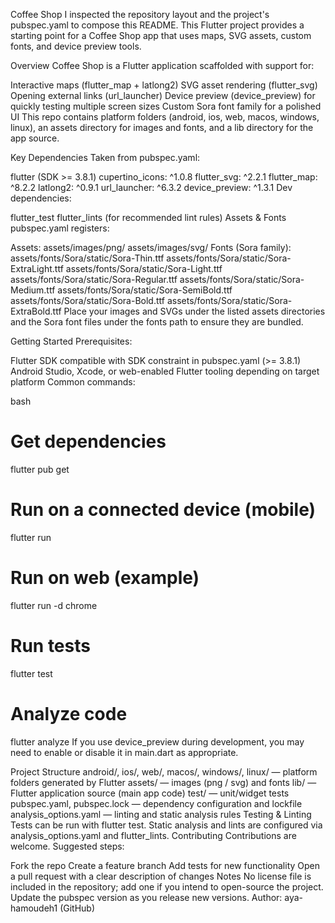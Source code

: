 Coffee Shop
I inspected the repository layout and the project's pubspec.yaml to compose this README. This Flutter project provides a starting point for a Coffee Shop app that uses maps, SVG assets, custom fonts, and device preview tools.

Overview
Coffee Shop is a Flutter application scaffolded with support for:

Interactive maps (flutter_map + latlong2)
SVG asset rendering (flutter_svg)
Opening external links (url_launcher)
Device preview (device_preview) for quickly testing multiple screen sizes
Custom Sora font family for a polished UI
This repo contains platform folders (android, ios, web, macos, windows, linux), an assets directory for images and fonts, and a lib directory for the app source.

Key Dependencies
Taken from pubspec.yaml:

flutter (SDK >= 3.8.1)
cupertino_icons: ^1.0.8
flutter_svg: ^2.2.1
flutter_map: ^8.2.2
latlong2: ^0.9.1
url_launcher: ^6.3.2
device_preview: ^1.3.1
Dev dependencies:

flutter_test
flutter_lints (for recommended lint rules)
Assets & Fonts
pubspec.yaml registers:

Assets:
assets/images/png/
assets/images/svg/
Fonts (Sora family):
assets/fonts/Sora/static/Sora-Thin.ttf
assets/fonts/Sora/static/Sora-ExtraLight.ttf
assets/fonts/Sora/static/Sora-Light.ttf
assets/fonts/Sora/static/Sora-Regular.ttf
assets/fonts/Sora/static/Sora-Medium.ttf
assets/fonts/Sora/static/Sora-SemiBold.ttf
assets/fonts/Sora/static/Sora-Bold.ttf
assets/fonts/Sora/static/Sora-ExtraBold.ttf
Place your images and SVGs under the listed assets directories and the Sora font files under the fonts path to ensure they are bundled.

Getting Started
Prerequisites:

Flutter SDK compatible with SDK constraint in pubspec.yaml (>= 3.8.1)
Android Studio, Xcode, or web-enabled Flutter tooling depending on target platform
Common commands:

bash
# Get dependencies
flutter pub get

# Run on a connected device (mobile)
flutter run

# Run on web (example)
flutter run -d chrome

# Run tests
flutter test

# Analyze code
flutter analyze
If you use device_preview during development, you may need to enable or disable it in main.dart as appropriate.

Project Structure
android/, ios/, web/, macos/, windows/, linux/ — platform folders generated by Flutter
assets/ — images (png / svg) and fonts
lib/ — Flutter application source (main app code)
test/ — unit/widget tests
pubspec.yaml, pubspec.lock — dependency configuration and lockfile
analysis_options.yaml — linting and static analysis rules
Testing & Linting
Tests can be run with flutter test.
Static analysis and lints are configured via analysis_options.yaml and flutter_lints.
Contributing
Contributions are welcome. Suggested steps:

Fork the repo
Create a feature branch
Add tests for new functionality
Open a pull request with a clear description of changes
Notes
No license file is included in the repository; add one if you intend to open-source the project.
Update the pubspec version as you release new versions.
Author: aya-hamoudeh1 (GitHub)

